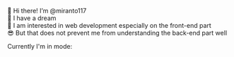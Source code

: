 👋 Hi there! I’m @miranto117   
:rocket: I have a dream  
:sparkling_heart: I am interested in web development especially on the front-end part  
:sunglasses: But that does not prevent me from understanding the back-end part well

Currently I'm in mode:  

